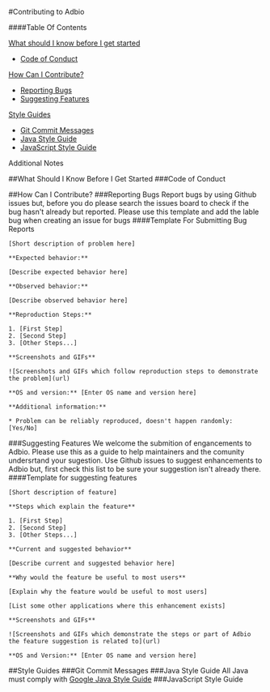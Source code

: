 #Contributing to Adbio

####Table Of Contents

[What should I know before I get started](#gettingStarted)
* [Code of Conduct](#gettingStarted_conduct)

[How Can I Contribute?](#contribute)
* [Reporting Bugs](#contribute_bug)
* [Suggesting Features](#contribute_features)

[Style Guides](#styleguides)
* [Git Commit Messages](#styleguides_git)
* [Java Style Guide](#styleguides_java)
* [JavaScript Style Guide](styleguides_javascript)

Additional Notes

##<a name="gettingStarted"></a>What Should I Know Before I Get Started
###<a name="gettingStarted_conduct"></a>Code of Conduct

##<a name="contribute"></a>How Can I Contribute?
###<a name="contribute_bug"></a>Reporting Bugs
Report bugs by using Github issues but, before you do please search the issues board to check if the bug hasn't already but reported.
Please use this template and add the lable bug when creating an issue for bugs
####<a name="contribute_bug_template"></a>Template For Submitting Bug Reports
```
[Short description of problem here]

**Expected behavior:**

[Describe expected behavior here]

**Observed behavior:**

[Describe observed behavior here]

**Reproduction Steps:**

1. [First Step]
2. [Second Step]
3. [Other Steps...]

**Screenshots and GIFs**

![Screenshots and GIFs which follow reproduction steps to demonstrate the problem](url)

**OS and version:** [Enter OS name and version here]

**Additional information:**

* Problem can be reliably reproduced, doesn't happen randomly: [Yes/No]
```
###<a name="contribute_features"></a>Suggesting Features
We welcome the submition of engancements to Adbio. Please use this as a guide to help maintainers and the comunity undersrtand your sugestion. Use Github issues to suggest enhancements to Adbio but, first check this list to be sure your suggestion isn't already there.
####Template for suggesting features
```
[Short description of feature]

**Steps which explain the feature**

1. [First Step]
2. [Second Step]
3. [Other Steps...]

**Current and suggested behavior**

[Describe current and suggested behavior here]

**Why would the feature be useful to most users**

[Explain why the feature would be useful to most users]

[List some other applications where this enhancement exists]

**Screenshots and GIFs**

![Screenshots and GIFs which demonstrate the steps or part of Adbio the feature suggestion is related to](url)

**OS and Version:** [Enter OS name and version here]
```

##<a name="styleguides"></a>Style Guides
###<a name="styleguides_git"></a>Git Commit Messages
###<a name="styleguides_java"></a>Java Style Guide
All Java must comply with [Google Java Style Guide](https://google.github.io/styleguide/javaguide.html)
###<a name="styleguides_javascript"></a>JavaScript Style Guide
